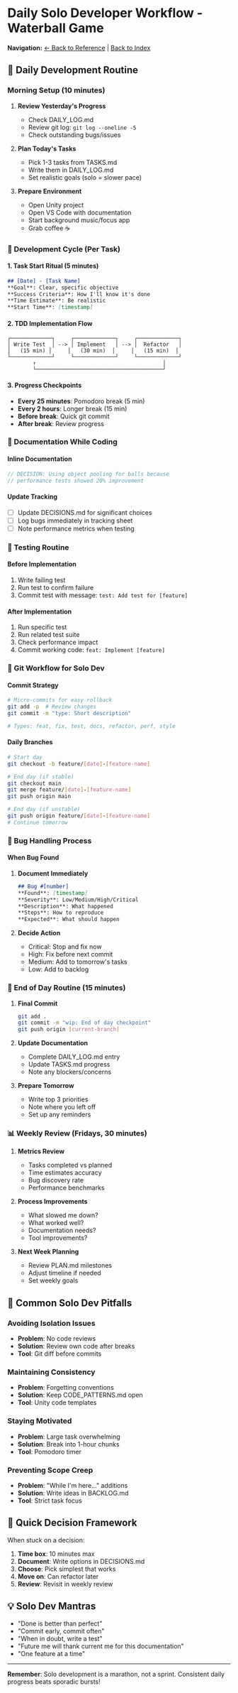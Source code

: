 # Daily Solo Developer Workflow - Waterball Game

**Navigation:** [← Back to Reference](DOCUMENTATION_IMPROVEMENTS.md) | [Back to Index](../INDEX.md)

## 🌅 Daily Development Routine

### Morning Setup (10 minutes)
1. **Review Yesterday's Progress**
   - Check DAILY_LOG.md
   - Review git log: `git log --oneline -5`
   - Check outstanding bugs/issues

2. **Plan Today's Tasks**
   - Pick 1-3 tasks from TASKS.md
   - Write them in DAILY_LOG.md
   - Set realistic goals (solo = slower pace)

3. **Prepare Environment**
   - Open Unity project
   - Open VS Code with documentation
   - Start background music/focus app
   - Grab coffee ☕

### 🔄 Development Cycle (Per Task)

#### 1. Task Start Ritual (5 minutes)
```markdown
## [Date] - [Task Name]
**Goal**: Clear, specific objective
**Success Criteria**: How I'll know it's done
**Time Estimate**: Be realistic
**Start Time**: [timestamp]
```

#### 2. TDD Implementation Flow
```
┌─────────────┐     ┌─────────────┐     ┌─────────────┐
│ Write Test  │ --> │ Implement   │ --> │  Refactor   │
│   (15 min) │     │   (30 min)  │     │   (15 min)  │
└─────────────┘     └─────────────┘     └─────────────┘
        ↑                                        │
        └────────────────────────────────────────┘
```

#### 3. Progress Checkpoints
- **Every 25 minutes**: Pomodoro break (5 min)
- **Every 2 hours**: Longer break (15 min)
- **Before break**: Quick git commit
- **After break**: Review progress

### 📝 Documentation While Coding

#### Inline Documentation
```csharp
// DECISION: Using object pooling for balls because
// performance tests showed 20% improvement
```

#### Update Tracking
- [ ] Update DECISIONS.md for significant choices
- [ ] Log bugs immediately in tracking sheet
- [ ] Note performance metrics when testing

### 🧪 Testing Routine

#### Before Implementation
1. Write failing test
2. Run test to confirm failure
3. Commit test with message: `test: Add test for [feature]`

#### After Implementation  
1. Run specific test
2. Run related test suite
3. Check performance impact
4. Commit working code: `feat: Implement [feature]`

### 💾 Git Workflow for Solo Dev

#### Commit Strategy
```bash
# Micro-commits for easy rollback
git add -p  # Review changes
git commit -m "type: Short description"

# Types: feat, fix, test, docs, refactor, perf, style
```

#### Daily Branches
```bash
# Start day
git checkout -b feature/[date]-[feature-name]

# End day (if stable)
git checkout main
git merge feature/[date]-[feature-name]
git push origin main

# End day (if unstable)
git push origin feature/[date]-[feature-name]
# Continue tomorrow
```

### 🐛 Bug Handling Process

#### When Bug Found
1. **Document Immediately**
   ```markdown
   ## Bug #[number]
   **Found**: [timestamp]
   **Severity**: Low/Medium/High/Critical
   **Description**: What happened
   **Steps**: How to reproduce
   **Expected**: What should happen
   ```

2. **Decide Action**
   - Critical: Stop and fix now
   - High: Fix before next commit
   - Medium: Add to tomorrow's tasks
   - Low: Add to backlog

### 🏁 End of Day Routine (15 minutes)

1. **Final Commit**
   ```bash
   git add .
   git commit -m "wip: End of day checkpoint"
   git push origin [current-branch]
   ```

2. **Update Documentation**
   - Complete DAILY_LOG.md entry
   - Update TASKS.md progress
   - Note any blockers/concerns

3. **Prepare Tomorrow**
   - Write top 3 priorities
   - Note where you left off
   - Set up any reminders

### 📊 Weekly Review (Fridays, 30 minutes)

1. **Metrics Review**
   - Tasks completed vs planned
   - Time estimates accuracy
   - Bug discovery rate
   - Performance benchmarks

2. **Process Improvements**
   - What slowed me down?
   - What worked well?
   - Documentation needs?
   - Tool improvements?

3. **Next Week Planning**
   - Review PLAN.md milestones
   - Adjust timeline if needed
   - Set weekly goals

## 🚨 Common Solo Dev Pitfalls

### Avoiding Isolation Issues
- **Problem**: No code reviews
- **Solution**: Review own code after breaks
- **Tool**: Git diff before commits

### Maintaining Consistency
- **Problem**: Forgetting conventions
- **Solution**: Keep CODE_PATTERNS.md open
- **Tool**: Unity code templates

### Staying Motivated
- **Problem**: Large task overwhelming
- **Solution**: Break into 1-hour chunks
- **Tool**: Pomodoro timer

### Preventing Scope Creep
- **Problem**: "While I'm here..." additions
- **Solution**: Write ideas in BACKLOG.md
- **Tool**: Strict task focus

## 🎯 Quick Decision Framework

When stuck on a decision:
1. **Time box**: 10 minutes max
2. **Document**: Write options in DECISIONS.md
3. **Choose**: Pick simplest that works
4. **Move on**: Can refactor later
5. **Review**: Revisit in weekly review

## 💡 Solo Dev Mantras

- "Done is better than perfect"
- "Commit early, commit often"
- "When in doubt, write a test"
- "Future me will thank current me for this documentation"
- "One feature at a time"

---

**Remember**: Solo development is a marathon, not a sprint. Consistent daily progress beats sporadic bursts!